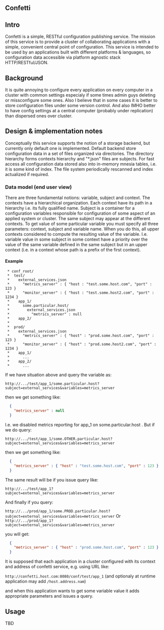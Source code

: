 Confetti
----------------------------------------------------------------------------------

## Intro ##

Confetti is a simple, RESTful configuration publishing service. The mission of 
this service is to provide a cluster of collaborating applications with 
a simple, convenient central point of configuration. This service is intended 
to be used by an applications built with different platforms & languages, so 
configuration data accessible via platform agnostic stack HTTP/RESTful/JSON.

## Background ##

It is quite annoying to configure every application on every computer in a cluster 
with common settings especialy if some times admin guys deleting or missconfigure 
some ones. Also I believe that in some cases it is better to store configuration 
files under some version control. And also IMHO better to have config settings at 
a central computer (probably under replication) than dispersed ones over cluster.

## Design & implementation notes ##

Conceptually this service supports the notion of a storage backend, but currently 
only default one is implemented. Default backend store configuration data in a set 
of files organized via directories. The directory hierarchy forms contexts hierarchy 
and "*.json" files are subjects. For fast access all configuration data stored also 
into in-memory mnesia tables, i.e. it is some kind of index. The file system 
periodically rescanned and index actualized if required.

### Data model (end user view) ###

There are three fundamental notions: variable, subject and context. The contexts have 
a hierarchical organization. Each context have its path in a hierarchy i.e. its fully 
qualified name. Subject is a container for a configuration variables responsible for 
configuration of some aspect of an applied system or cluster. The same subject may 
appear at the different contexts. To get value of some particular variable you must 
specify all three parameters: context, subject and variable name. When you do this, 
all upper contexts considered to compute the resulting value of the variable. 
I.e. variable value in some subject in some context have a priority over the value 
of the same variable defined in the same subject but in an upper context (i.e. in a 
context whose path is a prefix of the first context).

#### Example ####
```
 * conf_root/
 *  test/
 *    external_services.json
 *      "metrics_server" : { "host : "test.some.host.com", "port" : 123 }
 *      "monitor_server" : { "host : "test.some.host2.com", "port" : 1234 }
 *    app_1/
 *      some.particular.host/
 *        external_services.json
 *          "metrics_server" : null
 *    app_2/
 *    
 *  prod/
 *    external_services.json
 *      "metrics_server" : { "host" : "prod.some.host.com", "port" : 123 }
 *      "monitor_server" : { "host" : "prod.some.host2.com", "port" : 1234 }
 *    app_1/
 *      ...
 *    app_2/
 *      ...
```

If we have situation above and query the variable as:

  ``http://.../test/app_1/some.particular.host?subject=external_services&variables=metrics_server``
  
then we get something like:
```json
  {
    "metrics_server" : null
  }
```
  
I.e. we disabled metrics reporting for app_1 on some.particular.host . But if we do query:

  ``http://.../test/app_1/some.OTHER.particular.host?subject=external_services&variables=metrics_server``

then we get something like:
```json
  {
    "metrics_server" : { "host" : "test.some.host.com", "port" : 123 }
  }
```
The same result will be if you issue query like:

``http://.../test/app_1?subject=external_services&variables=metrics_server``

And finally if you query:

``http://.../prod/app_1/some.PROD.particular.host?subject=external_services&variables=metrics_server``
Or
``http://.../prod/app_1?subject=external_services&variables=metrics_server``

you will get:

```json
  {
    "metrics_server" : { "host" : "prod.some.host.com", "port" : 123 }
  }
```

It is supposed that each application in a cluster configured with its context and address of 
confetti service, e.g. using URL like:

``http://confetti.host.com:8080/conf/test/app_1`` (and optionaly at runtime application may add ``/host.address.nam``)

and when this application wants to get some variable value it adds appropriate parameters
and issues a query.

## Usage ##

TBD

